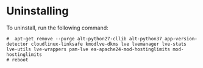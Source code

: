 # Uninstalling

To uninstall, run the following command:

```
#  apt-get remove --purge alt-python27-cllib alt-python37 app-version-detector cloudlinux-linksafe kmodlve-dkms lve lvemanager lve-stats lve-utils lve-wrappers pam-lve ea-apache24-mod-hostinglimits mod-hostinglimits
# reboot
```